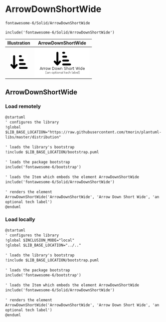 # ArrowDownShortWide


```text
fontawesome-6/Solid/ArrowDownShortWide
```

```text
include('fontawesome-6/Solid/ArrowDownShortWide')
```



| Illustration | ArrowDownShortWide |
| :---: | :---: |
| ![illustration for Illustration](../../fontawesome-6/Solid/ArrowDownShortWide.png) | ![illustration for ArrowDownShortWide](../../fontawesome-6/Solid/ArrowDownShortWide.Local.png) |




## ArrowDownShortWide

### Load remotely
```plantuml
@startuml
' configures the library
!global $LIB_BASE_LOCATION="https://raw.githubusercontent.com/tmorin/plantuml-libs/master/distribution"

' loads the library's bootstrap
!include $LIB_BASE_LOCATION/bootstrap.puml

' loads the package bootstrap
include('fontawesome-6/bootstrap')

' loads the Item which embeds the element ArrowDownShortWide
include('fontawesome-6/Solid/ArrowDownShortWide')

' renders the element
ArrowDownShortWide('ArrowDownShortWide', 'Arrow Down Short Wide', 'an optional tech label')
@enduml
```

### Load locally
```plantuml
@startuml
' configures the library
!global $INCLUSION_MODE="local"
!global $LIB_BASE_LOCATION="../.."

' loads the library's bootstrap
!include $LIB_BASE_LOCATION/bootstrap.puml

' loads the package bootstrap
include('fontawesome-6/bootstrap')

' loads the Item which embeds the element ArrowDownShortWide
include('fontawesome-6/Solid/ArrowDownShortWide')

' renders the element
ArrowDownShortWide('ArrowDownShortWide', 'Arrow Down Short Wide', 'an optional tech label')
@enduml
```

